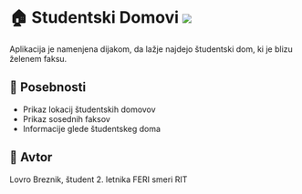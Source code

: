 # 🏠 Studentski Domovi <a href="https://kotlinlang.org/"><img src="https://img.shields.io/badge/Kotlin-0095D5?&style=for-the-badge&logo=kotlin&logoColor=white"/></a>
Aplikacija je namenjena dijakom, da lažje najdejo študentski dom, ki je blizu želenem faksu.

## 🔧 Posebnosti
- Prikaz lokacij študentskih domovov
- Prikaz sosednih faksov
- Informacije glede študentskeg doma

## 👤 Avtor
Lovro Breznik, študent 2. letnika FERI smeri RIT
